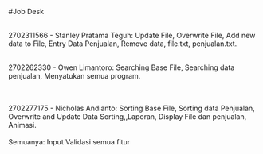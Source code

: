 #Job Desk <br><br>

2702311566 - Stanley Pratama Teguh: Update File, Overwrite File, Add new data to File, Entry Data Penjualan, Remove data, 
file.txt, penjualan.txt.
<br><br>

2702262330 - Owen Limantoro: Searching Base File, Searching data penjualan, Menyatukan semua program. <br>
<br><br>

2702277175 - Nicholas Andianto: Sorting Base File, Sorting data Penjualan, Overwrite and Update Data Sorting,,Laporan, 
Display File dan penjualan, Animasi.
<br><br>
Semuanya: Input Validasi semua fitur
